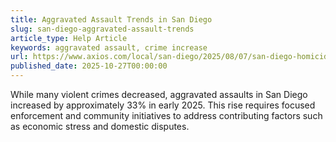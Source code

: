 ```yaml
---
title: Aggravated Assault Trends in San Diego
slug: san-diego-aggravated-assault-trends
article_type: Help Article
keywords: aggravated assault, crime increase
url: https://www.axios.com/local/san-diego/2025/08/07/san-diego-homicides-decline-2025-trump
published_date: 2025-10-27T00:00:00
---
```


While many violent crimes decreased, aggravated assaults in San Diego increased by approximately 33% in early 2025. This rise requires focused enforcement and community initiatives to address contributing factors such as economic stress and domestic disputes.